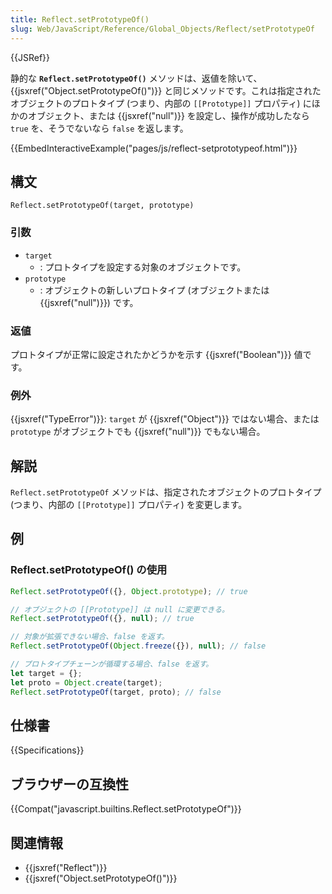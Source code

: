 ```yaml
---
title: Reflect.setPrototypeOf()
slug: Web/JavaScript/Reference/Global_Objects/Reflect/setPrototypeOf
---
```


{{JSRef}}

静的な **`Reflect.setPrototypeOf()`** メソッドは、返値を除いて、 {{jsxref("Object.setPrototypeOf()")}} と同じメソッドです。これは指定されたオブジェクトのプロトタイプ (つまり、内部の `[[Prototype]]` プロパティ) にほかのオブジェクト、または {{jsxref("null")}} を設定し、操作が成功したなら `true` を、そうでないなら `false` を返します。

{{EmbedInteractiveExample("pages/js/reflect-setprototypeof.html")}}

## 構文

```
Reflect.setPrototypeOf(target, prototype)
```

### 引数

- `target`
  - : プロトタイプを設定する対象のオブジェクトです。
- `prototype`
  - : オブジェクトの新しいプロトタイプ (オブジェクトまたは {{jsxref("null")}}) です。

### 返値

プロトタイプが正常に設定されたかどうかを示す {{jsxref("Boolean")}} 値です。

### 例外

{{jsxref("TypeError")}}: `target` が {{jsxref("Object")}} ではない場合、または `prototype` がオブジェクトでも {{jsxref("null")}} でもない場合。

## 解説

`Reflect.setPrototypeOf` メソッドは、指定されたオブジェクトのプロトタイプ (つまり、内部の `[[Prototype]]` プロパティ) を変更します。

## 例

### Reflect.setPrototypeOf() の使用

```js
Reflect.setPrototypeOf({}, Object.prototype); // true

// オブジェクトの [[Prototype]] は null に変更できる。
Reflect.setPrototypeOf({}, null); // true

// 対象が拡張できない場合、false を返す。
Reflect.setPrototypeOf(Object.freeze({}), null); // false

// プロトタイプチェーンが循環する場合、false を返す。
let target = {};
let proto = Object.create(target);
Reflect.setPrototypeOf(target, proto); // false
```

## 仕様書

{{Specifications}}

## ブラウザーの互換性

{{Compat("javascript.builtins.Reflect.setPrototypeOf")}}

## 関連情報

- {{jsxref("Reflect")}}
- {{jsxref("Object.setPrototypeOf()")}}
